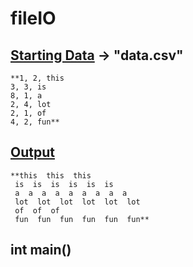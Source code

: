 # fileIO

## <ins>Starting Data</ins> -> "data.csv"
```
**1, 2, this
3, 3, is
8, 1, a
2, 4, lot
2, 1, of
4, 2, fun**
```

## <ins>Output</ins>
```
**this  this  this 
 is  is  is  is  is  is 
 a  a  a  a  a  a  a  a  a 
 lot  lot  lot  lot  lot  lot 
 of  of  of 
 fun  fun  fun  fun  fun  fun**
```

 ## int main()

 
